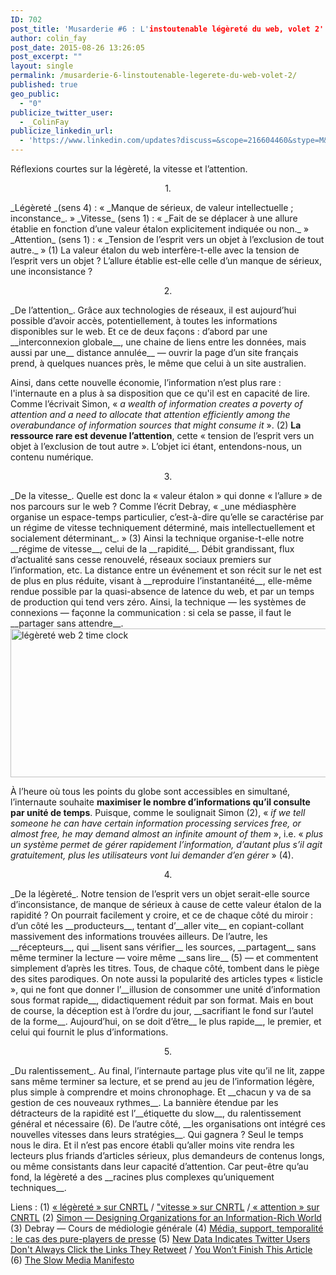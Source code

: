 ```yaml
---
ID: 702
post_title: 'Musarderie #6 : L'instoutenable légèreté du web, volet 2'
author: colin_fay
post_date: 2015-08-26 13:26:05
post_excerpt: ""
layout: single
permalink: /musarderie-6-linstoutenable-legerete-du-web-volet-2/
published: true
geo_public:
  - "0"
publicize_twitter_user:
  - _ColinFay
publicize_linkedin_url:
  - 'https://www.linkedin.com/updates?discuss=&scope=216604460&stype=M&topic=6042280657923633152&type=U&a=CM6Q'
---
```

Réflexions courtes sur la légèreté, la vitesse et l’attention.

<!--more-->
<p style="text-align: center;">1.</p>
_Légèreté _(sens 4) : « _Manque de sérieux, de valeur intellectuelle ; inconstance_. »
_Vitesse_ (sens 1) : « _Fait de se déplacer à une allure établie en fonction d’une valeur étalon explicitement indiquée ou non._ »
_Attention_ (sens 1) : « _Tension de l’esprit vers un objet à l’exclusion de tout autre._ » (1)
La valeur étalon du web interfère-t-elle avec la tension de l’esprit vers un objet ? L’allure établie est-elle celle d’un manque de sérieux, une inconsistance ?
<p style="text-align: center;">2.</p>
_De l’attention_. Grâce aux technologies de réseaux, il est aujourd’hui possible d’avoir accès, potentiellement, à toutes les informations disponibles sur le web. Et ce de deux façons : d’abord par une __interconnexion globale__, une chaine de liens entre les données, mais aussi par une__ distance annulée__ — ouvrir la page d’un site français prend, à quelques nuances près, le même que celui à un site australien.

Ainsi, dans cette nouvelle économie, l’information n’est plus rare : l'internaute en a plus à sa disposition que ce qu'il est en capacité de lire. Comme l’écrivait Simon, « _a wealth of information creates a poverty of attention and a need to allocate that attention efficiently among the overabundance of information sources that might consume it_ ». (2) __La ressource rare est devenue l’attention__, cette « tension de l’esprit vers un objet à l’exclusion de tout autre ». L’objet ici étant, entendons-nous, un contenu numérique.
<p style="text-align: center;">3.</p>
_De la vitesse_. Quelle est donc la « valeur étalon » qui donne « l’allure » de nos parcours sur le web ? Comme l’écrit Debray, « _une médiasphère organise un espace-temps particulier, c’est-à-dire qu’elle se caractérise par un régime de vitesse techniquement déterminé, mais intellectuellement et socialement déterminant_. » (3) Ainsi la technique organise-t-elle notre __régime de vitesse__, celui de la __rapidité__. Débit grandissant, flux d’actualité sans cesse renouvelé, réseaux sociaux premiers sur l’information, etc. La distance entre un événement et son récit sur le net est de plus en plus réduite, visant à __reproduire l’instantanéité__, elle-même rendue possible par la quasi-absence de latence du web, et par un temps de production qui tend vers zéro. Ainsi, la technique — les systèmes de connexions — façonne la communication : si cela se passe, il faut le __partager sans attendre__.

<img class="aligncenter size-full wp-image-698" src="http://cf.data-bzh.fr/wp-content/uploads/2015/08/time.jpg" alt="légèreté web 2 time clock" width="639" height="238" />

À l’heure où tous les points du globe sont accessibles en simultané, l’internaute souhaite __maximiser le nombre d’informations qu’il consulte par unité de temps__. Puisque, comme le soulignait Simon (2), « _if we tell someone he can have certain information processing services free, or almost free, he may demand almost an infinite amount of them_ », i.e. « _plus un système permet de gérer rapidement l’information, d’autant plus s’il agit gratuitement, plus les utilisateurs vont lui demander d’en gérer_ » (4).
<p style="text-align: center;">4.</p>
_De la légèreté_. Notre tension de l’esprit vers un objet serait-elle source d’inconsistance, de manque de sérieux à cause de cette valeur étalon de la rapidité ? On pourrait facilement y croire, et ce de chaque côté du miroir : d’un côté les __producteurs__, tentant d’__aller vite__ en copiant-collant massivement des informations trouvées ailleurs. De l’autre, les __récepteurs__, qui __lisent sans vérifier__ les sources, __partagent__ sans même terminer la lecture — voire même __sans lire__ (5) — et commentent simplement d’après les titres. Tous, de chaque côté, tombent dans le piège des sites parodiques. On note aussi la popularité des articles types « listicle », qui ne font que donner l’__illusion de consommer une unité d’information sous format rapide__, didactiquement réduit par son format. Mais en bout de course, la déception est à l’ordre du jour, __sacrifiant le fond sur l’autel de la forme__. Aujourd’hui, on se doit d’être__ le plus rapide__, le premier, et celui qui fournit le plus d’informations.
<p style="text-align: center;">5.</p>
_Du ralentissement_. Au final, l’internaute partage plus vite qu’il ne lit, zappe sans même terminer sa lecture, et se prend au jeu de l’information légère, plus simple à comprendre et moins chronophage. Et __chacun y va de sa gestion de ces nouveaux rythmes__. La bannière étendue par les détracteurs de la rapidité est l’__étiquette du slow__, du ralentissement général et nécessaire (6). De l’autre côté, __les organisations ont intégré ces nouvelles vitesses dans leurs stratégies__. Qui gagnera ? Seul le temps nous le dira. Et il n’est pas encore établi qu’aller moins vite rendra les lecteurs plus friands d’articles sérieux, plus demandeurs de contenus longs, ou même consistants dans leur capacité d’attention. Car peut-être qu’au fond, la légèreté a des __racines plus complexes qu’uniquement techniques__.

Liens :
(1) <a href="http://www.cnrtl.fr/definition/légèreté" target="_blank">« légèreté » sur CNRTL</a> / <a href="http://www.cnrtl.fr/definition/vitesse" target="_blank">"vitesse » sur CNRTL</a> /<a href="http://www.cnrtl.fr/definition/attention" target="_blank"> « attention » sur CNRTL</a>
(2) <a href="http://zeus.zeit.de/2007/39/simon.pdf" target="_blank">Simon — Designing Organizations for an Information-Rich World</a>
(3) Debray — Cours de médiologie générale
(4) <a href="http://dumas.ccsd.cnrs.fr/dumas-01130211/document" target="_blank">Média, support, temporalité : le cas des pure-players de presse</a>
(5) <a href="http://blog.hubspot.com/blog/tabid/6307/bid/33815/New-Data-Indicates-Twitter-Users-Don-t-Always-Click-the-Links-They-Retweet-INFOGRAPHIC.aspx" target="_blank">New Data Indicates Twitter Users Don't Always Click the Links They Retweet</a> / <a href="http://www.slate.com/articles/technology/technology/2013/06/how_people_read_online_why_you_won_t_finish_this_article.single.html" target="_blank">You Won’t Finish This Article</a>
(6) <a href="http://en.slow-media.net/manifesto" target="_blank">The Slow Media Manifesto</a>
